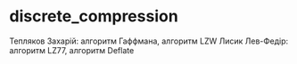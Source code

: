 # discrete_compression

Тепляков Захарій: алгоритм Гаффмана, алгоритм LZW
Лисик Лев-Федір: алгоритм LZ77, алгоритм Deflate
